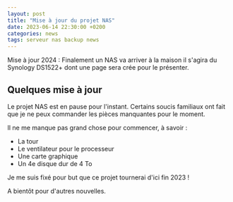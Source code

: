 ```yaml
---
layout: post
title: "Mise à jour du projet NAS"
date: 2023-06-14 22:30:00 +0200
categories: news
tags: serveur nas backup news
---
```


Mise à jour 2024 : Finalement un NAS va arriver à la maison il s'agira du Synology DS1522+ dont une page sera crée pour le présenter.

## Quelques mise à jour

Le projet NAS est en pause pour l'instant. Certains soucis familiaux ont fait que je ne peux commander les pièces manquantes pour le moment.

Il ne me manque pas grand chose pour commencer, à savoir :

- La tour
- Le ventilateur pour le processeur
- Une carte graphique
- Un 4e disque dur de 4 To

Je me suis fixé pour but que ce projet tournerai d'ici fin 2023 !

A bientôt pour d'autres nouvelles.
